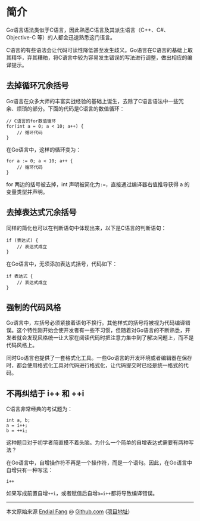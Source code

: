 # 简介

Go语言语法类似于C语言，因此熟悉C语言及其派生语言（C++、C#、Objective-C 等）的人都会迅速熟悉这门语言。

C语言的有些语法会让代码可读性降低甚至发生歧义。Go语言在C语言的基础上取其精华，弃其糟粕，将C语言中较为容易发生错误的写法进行调整，做出相应的编译提示。



## 去掉循环冗余括号

Go语言在众多大师的丰富实战经验的基础上诞生，去除了C语言语法中一些冗余、烦琐的部分。下面的代码是C语言的数值循环：

```
// C语言的for数值循环
for(int a = 0; a < 10; a++) {
	// 循环代码
}
```

在Go语言中，这样的循环变为：

```
for a := 0; a < 10; a++ {
	// 循环代码
}
```

for 两边的括号被去掉，int 声明被简化为`:=`，直接通过编译器右值推导获得 a 的变量类型并声明。



## 去掉表达式冗余括号

同样的简化也可以在判断语句中体现出来，以下是C语言的判断语句：

```
if (表达式) {
	// 表达式成立
}
```

在Go语言中，无须添加表达式括号，代码如下：

```
if 表达式 {
	// 表达式成立
}
```



## 强制的代码风格

Go语言中，左括号必须紧接着语句不换行。其他样式的括号将被视为代码编译错误。这个特性刚开始会使开发者有一些不习惯，但随着对Go语言的不断熟悉，开发者就会发现风格统一让大家在阅读代码时把注意力集中到了解决问题上，而不是代码风格上。

同时Go语言也提供了一套格式化工具。一些Go语言的开发环境或者编辑器在保存时，都会使用格式化工具对代码进行格式化，让代码提交时已经是统一格式的代码。



## 不再纠结于 i++ 和 ++i

C语言非常经典的考试题为：

```
int a, b;
a = i++;
b = ++i;
```

这种题目对于初学者简直摸不着头脑。为什么一个简单的自增表达式需要有两种写法？

在Go语言中，自增操作符不再是一个操作符，而是一个语句。因此，在Go语言中自增只有一种写法：

```
i++
```

如果写成前置自增`++i`，或者赋值后自增`a=i++`都将导致编译错误。



----

本文原始来源 [Endial Fang](https://github.com/endial) @ [Github.com](https://github.com) ([项目地址](https://github.com/endial/study-golang.git))
